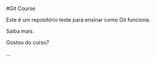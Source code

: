 #Git Course

Este é um repositório teste para ensinar como Git funciona.

Saiba mais.

Gostou do curso?

...